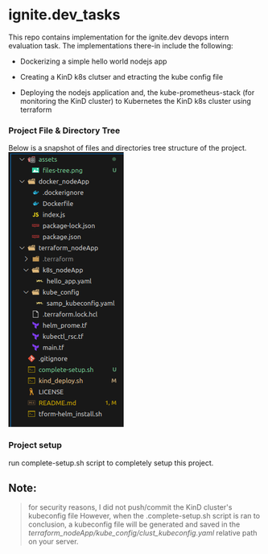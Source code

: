 # ignite.dev_tasks

This repo contains implementation for the ignite.dev devops intern evaluation task. The implementations there-in include the following:

* Dockerizing a simple hello world nodejs app

* Creating a KinD k8s clutser and etracting the kube config file

* Deploying the nodejs application and, the kube-prometheus-stack (for monitoring the KinD cluster) to Kubernetes the KinD k8s cluster using terraform

### Project File & Directory Tree

Below is a snapshot of files and directories tree structure of the project.
![A Snapshot of the Project files and directories](assets/files-tree.png)

### Project setup

run complete-setup.sh script to completely setup this project.

## Note:

> for security reasons, I did not push/commit the KinD cluster's kubeconfig file
> However, when the .complete-setup.sh script is ran to conclusion, a kubeconfig file will be generated and saved in the *terraform_nodeApp/kube_config/clust_kubeconfig.yaml* relative path on your server.  
